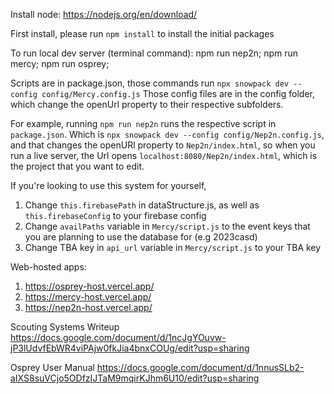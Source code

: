Install node: https://nodejs.org/en/download/

First install, please run `npm install` to install the initial packages

To run local dev server (terminal command):
npm run nep2n; 
npm run mercy;
npm run osprey;

Scripts are in package.json, those commands run `npx snowpack dev --config config/Mercy.config.js`
Those config files are in the config folder, which change the openUrl property to their respective subfolders. 

For example, running `npm run nep2n` runs the respective script in `package.json`. 
Which is `npx snowpack dev --config config/Nep2n.config.js`, and that changes the openURl property to `Nep2n/index.html`, so when you run a live server, the Url opens `localhost:8080/Nep2n/index.html`, which is the project that you want to edit. 

If you're looking to use this system for yourself, 
1. Change `this.firebasePath` in dataStructure.js, as well as `this.firebaseConfig` to your firebase config
2. Change `availPaths` variable in `Mercy/script.js` to the event keys that you are planning to use the database for (e.g 2023casd)
3. Change TBA key in `api_url` variable in `Mercy/script.js` to your TBA key

Web-hosted apps:
1. https://osprey-host.vercel.app/
2. https://mercy-host.vercel.app/
3. https://nep2n-host.vercel.app/

Scouting Systems Writeup
https://docs.google.com/document/d/1ncJgYOuvw-jP3lUdvfEbWR4viPAjw0fkJia4bnxCOUg/edit?usp=sharing 

Osprey User Manual
https://docs.google.com/document/d/1nnusSLb2-aIXS8suVCjo5ODfzIJTaM9mqirKJhm6U10/edit?usp=sharing

